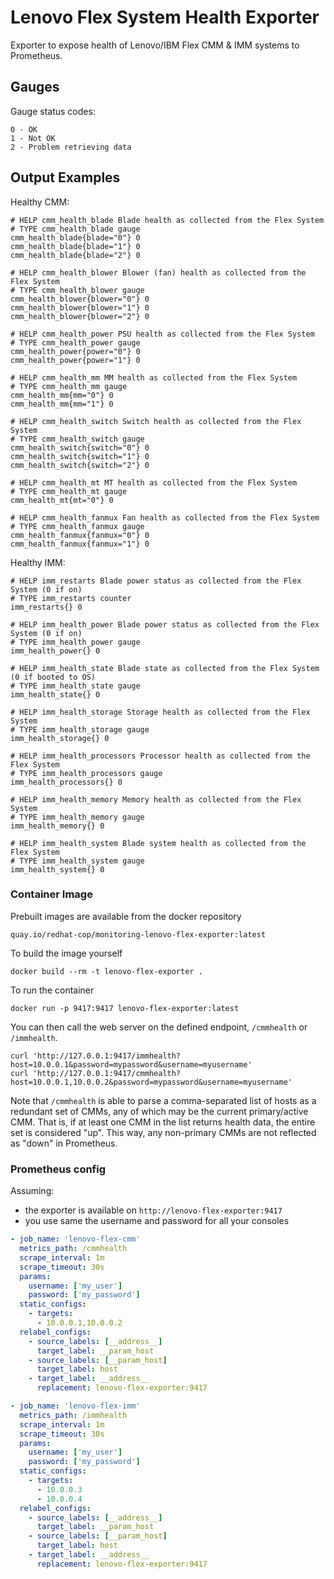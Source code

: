 # Lenovo Flex System Health Exporter

Exporter to expose health of Lenovo/IBM Flex CMM & IMM systems to Prometheus.
## Gauges

Gauge status codes:

```
0 - OK
1 - Not OK
2 - Problem retrieving data
```
## Output Examples

Healthy CMM:

```
# HELP cmm_health_blade Blade health as collected from the Flex System
# TYPE cmm_health_blade gauge
cmm_health_blade{blade="0"} 0
cmm_health_blade{blade="1"} 0
cmm_health_blade{blade="2"} 0

# HELP cmm_health_blower Blower (fan) health as collected from the Flex System
# TYPE cmm_health_blower gauge
cmm_health_blower{blower="0"} 0
cmm_health_blower{blower="1"} 0
cmm_health_blower{blower="2"} 0

# HELP cmm_health_power PSU health as collected from the Flex System
# TYPE cmm_health_power gauge
cmm_health_power{power="0"} 0
cmm_health_power{power="1"} 0

# HELP cmm_health_mm MM health as collected from the Flex System
# TYPE cmm_health_mm gauge
cmm_health_mm{mm="0"} 0
cmm_health_mm{mm="1"} 0

# HELP cmm_health_switch Switch health as collected from the Flex System
# TYPE cmm_health_switch gauge
cmm_health_switch{switch="0"} 0
cmm_health_switch{switch="1"} 0
cmm_health_switch{switch="2"} 0

# HELP cmm_health_mt MT health as collected from the Flex System
# TYPE cmm_health_mt gauge
cmm_health_mt{mt="0"} 0

# HELP cmm_health_fanmux Fan health as collected from the Flex System
# TYPE cmm_health_fanmux gauge
cmm_health_fanmux{fanmux="0"} 0
cmm_health_fanmux{fanmux="1"} 0
```

Healthy IMM:

```
# HELP imm_restarts Blade power status as collected from the Flex System (0 if on)
# TYPE imm_restarts counter
imm_restarts{} 0

# HELP imm_health_power Blade power status as collected from the Flex System (0 if on)
# TYPE imm_health_power gauge
imm_health_power{} 0

# HELP imm_health_state Blade state as collected from the Flex System (0 if booted to OS)
# TYPE imm_health_state gauge
imm_health_state{} 0

# HELP imm_health_storage Storage health as collected from the Flex System
# TYPE imm_health_storage gauge
imm_health_storage{} 0

# HELP imm_health_processors Processor health as collected from the Flex System
# TYPE imm_health_processors gauge
imm_health_processors{} 0

# HELP imm_health_memory Memory health as collected from the Flex System
# TYPE imm_health_memory gauge
imm_health_memory{} 0

# HELP imm_health_system Blade system health as collected from the Flex System
# TYPE imm_health_system gauge
imm_health_system{} 0
```

### Container Image

Prebuilt images are available from the docker repository

```
quay.io/redhat-cop/monitoring-lenovo-flex-exporter:latest
```

To build the image yourself

```
docker build --rm -t lenovo-flex-exporter .
```

To run the container

```
docker run -p 9417:9417 lenovo-flex-exporter:latest
```

You can then call the web server on the defined endpoint, `/cmmhealth` or `/immhealth`.

```
curl 'http://127.0.0.1:9417/immhealth?host=10.0.0.1&password=mypassword&username=myusername'
curl 'http://127.0.0.1:9417/cmmhealth?host=10.0.0.1,10.0.0.2&password=mypassword&username=myusername'
```

Note that `/cmmhealth` is able to parse a comma-separated list of hosts as a redundant set of CMMs, any of which may be the current primary/active CMM. That is, if at least one CMM in the list returns health data, the entire set is considered "up". This way, any non-primary CMMs are not reflected as "down" in Prometheus.

### Prometheus config

Assuming:

- the exporter is available on `http://lenovo-flex-exporter:9417`
- you use same the username and password for all your consoles

```yml
- job_name: 'lenovo-flex-cmm'
  metrics_path: /cmmhealth
  scrape_interval: 1m
  scrape_timeout: 30s
  params:
    username: ['my_user']
    password: ['my_password']
  static_configs:
    - targets:
      - 10.0.0.1,10.0.0.2
  relabel_configs:
    - source_labels: [__address__]
      target_label: __param_host
    - source_labels: [__param_host]
      target_label: host
    - target_label: __address__
      replacement: lenovo-flex-exporter:9417

- job_name: 'lenovo-flex-imm'
  metrics_path: /immhealth
  scrape_interval: 1m
  scrape_timeout: 30s
  params:
    username: ['my_user']
    password: ['my_password']
  static_configs:
    - targets:
      - 10.0.0.3
      - 10.0.0.4
  relabel_configs:
    - source_labels: [__address__]
      target_label: __param_host
    - source_labels: [__param_host]
      target_label: host
    - target_label: __address__
      replacement: lenovo-flex-exporter:9417
```
